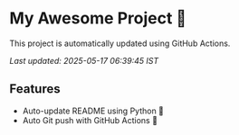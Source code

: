# My Awesome Project 🚀

This project is automatically updated using GitHub Actions.

_Last updated: 2025-05-17 06:39:45 IST_

## Features
- Auto-update README using Python 🐍
- Auto Git push with GitHub Actions 🤖
